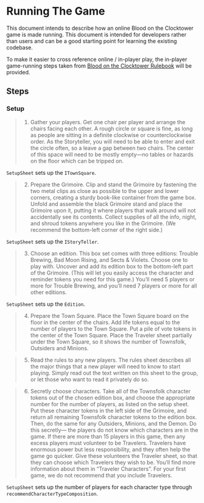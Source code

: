 # Running The Game

This document intends to describe how an online Blood on the Clocktower game is made running.
This document is intended for developers rather than users and can be a good starting point for learning the existing codebase.

To make it easier to cross reference online / in-player play, the in-player game-running steps taken from [Blood on the Clocktower Rulebook](https://rpubs.com/whiteeli/931038) will be provided.

## Steps

### Setup

> 1. Gather your players. Get one chair per player and arrange the chairs facing each other. A rough circle or square is fine, as long as people are sitting in a definite clockwise or counterclockwise order. As the Storyteller, you will need to be able to enter and exit the circle often, so a leave a gap between two chairs. The center of this space will need to be mostly empty—no tables or hazards on the floor which can be tripped on.

`SetupSheet` sets up the `ITownSquare`.

> 2. Prepare the Grimoire. Clip and stand the Grimoire by fastening the two metal clips as close as possible to the upper and lower corners, creating a sturdy book-like container from the game box. Unfold and assemble the black Grimoire stand and place the Grimoire upon it, putting it where players that walk around will not accidentally see its contents. Collect supplies of all the info, night, and shroud tokens anywhere you like in the Grimoire. (We recommend the bottom-left corner of the right side.)

`SetupSheet` sets up the `IStoryTeller`.

> 3. Choose an edition. This box set comes with three editions: Trouble Brewing, Bad Moon Rising, and Sects & Violets. Choose one to play with. Uncover and add its edition box to the bottom-left part of the Grimoire. (This will let you easily access the character and reminder tokens you need for this game.) You’ll need 5 players or more for Trouble Brewing, and you’ll need 7 players or more for all other editions.

`SetupSheet` sets up the `Edition`.

> 4. Prepare the Town Square. Place the Town Square board on the floor in the center of the chairs. Add life tokens equal to the number of players to the Town Square. Put a pile of vote tokens in the center of the Town Square. Place the Traveler sheet partially under the Town Square, so it shows the number of Townsfolk, Outsiders and Minions.

> 5. Read the rules to any new players. The rules sheet describes all the major things that a new player will need to know to start playing. Simply read out the text written on this sheet to the group, or let those who want to read it privately do so.

> 6. Secretly choose characters. Take all of the Townsfolk character tokens out of the chosen edition box, and choose the appropriate number for the number of players, as listed on the setup sheet. Put these character tokens in the left side of the Grimoire, and return all remaining Townsfolk character tokens to the edition box. Then, do the same for any Outsiders, Minions, and the Demon. Do this secretly— the players do not know which characters are in the game. If there are more than 15 players in this game, then any excess players must volunteer to be Travelers. Travelers have enormous power but less responsibility, and they often help the game go quicker. Give these volunteers the Traveler sheet, so that they can choose which Travelers they wish to be. You’ll find more information about them in “Traveler Characters”. For your first game, we do not recommend that you include Travelers.

`SetupSheet` sets up the number of players for each character type through `recommendCharacterTypeComposition`.
